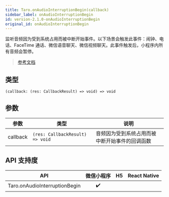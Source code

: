 ```yaml
---
title: Taro.onAudioInterruptionBegin(callback)
sidebar_label: onAudioInterruptionBegin
id: version-2.1.0-onAudioInterruptionBegin
original_id: onAudioInterruptionBegin
---
```


监听音频因为受到系统占用而被中断开始事件。以下场景会触发此事件：闹钟、电话、FaceTime 通话、微信语音聊天、微信视频聊天。此事件触发后，小程序内所有音频会暂停。

> [参考文档](https://developers.weixin.qq.com/miniprogram/dev/api/base/app/app-event/wx.onAudioInterruptionBegin.html)

## 类型

```tsx
(callback: (res: CallbackResult) => void) => void
```

## 参数

<table>
  <thead>
    <tr>
      <th>参数</th>
      <th>类型</th>
      <th>说明</th>
    </tr>
  </thead>
  <tbody>
    <tr>
      <td>callback</td>
      <td><code>(res: CallbackResult) =&gt; void</code></td>
      <td>音频因为受到系统占用而被中断开始事件的回调函数</td>
    </tr>
  </tbody>
</table>

## API 支持度

| API | 微信小程序 | H5 | React Native |
| :---: | :---: | :---: | :---: |
| Taro.onAudioInterruptionBegin | ✔️ |  |  |
